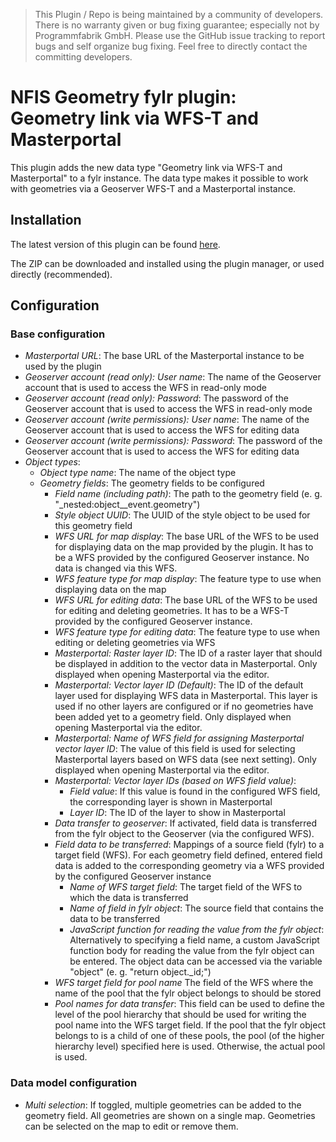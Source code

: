 > This Plugin / Repo is being maintained by a community of developers.
There is no warranty given or bug fixing guarantee; especially not by
Programmfabrik GmbH. Please use the GitHub issue tracking to report bugs
and self organize bug fixing. Feel free to directly contact the committing
developers.

# NFIS Geometry fylr plugin: Geometry link via WFS-T and Masterportal

This plugin adds the new data type "Geometry link via WFS-T and Masterportal" to a fylr instance. The data type makes it possible to work with geometries via a Geoserver WFS-T and a Masterportal instance.

## Installation

The latest version of this plugin can be found [here](https://github.com/programmfabrik/fylr-plugin-custom-data-type-nfis-geometry/releases/latest/download/CustomDataTypeNFISGeometry.zip).

The ZIP can be downloaded and installed using the plugin manager, or used directly (recommended).

## Configuration

### Base configuration

* *Masterportal URL*: The base URL of the Masterportal instance to be used by the plugin
* *Geoserver account (read only): User name*: The name of the Geoserver account that is used to access the WFS in read-only mode
* *Geoserver account (read only): Password*: The password of the Geoserver account that is used to access the WFS in read-only mode
* *Geoserver account (write permissions): User name*: The name of the Geoserver account that is used to access the WFS for editing data
* *Geoserver account (write permissions): Password*: The password of the Geoserver account that is used to access the WFS for editing data
* *Object types*: 
    * *Object type name*: The name of the object type
    * *Geometry fields*: The geometry fields to be configured
        * *Field name (including path)*: The path to the geometry field (e. g. "_nested:object__event.geometry")
        * *Style object UUID*: The UUID of the style object to be used for this geometry field
        * *WFS URL for map display*: The base URL of the WFS to be used for displaying data on the map provided by the plugin. It has to be a WFS provided by the configured Geoserver instance. No data is changed via this WFS.
        * *WFS feature type for map display*: The feature type to use when displaying data on the map
        * *WFS URL for editing data*: The base URL of the WFS to be used for editing and deleting geometries. It has to be a WFS-T provided by the configured Geoserver instance.
        * *WFS feature type for editing data*: The feature type to use when editing or deleting geometries via WFS
        * *Masterportal: Raster layer ID*: The ID of a raster layer that should be displayed in addition to the vector data in Masterportal. Only displayed when opening Masterportal via the editor.
        * *Masterportal: Vector layer ID (Default)*: The ID of the default layer used for displaying WFS data in Masterportal. This layer is used if no other layers are configured or if no geometries have been added yet to a geometry field. Only displayed when opening Masterportal via the editor.
        * *Masterportal: Name of WFS field for assigning Masterportal vector layer ID*: The value of this field is used for selecting Masterportal layers based on WFS data (see next setting). Only displayed when opening Masterportal via the editor.
        * *Masterportal: Vector layer IDs (based on WFS field value)*:
           * *Field value*: If this value is found in the configured WFS field, the corresponding layer is shown in Masterportal
           * *Layer ID*: The ID of the layer to show in Masterportal
        * *Data transfer to geoserver*: If activated, field data is transferred from the fylr object to the Geoserver (via the configured WFS).
        * *Field data to be transferred*: Mappings of a source field (fylr) to a target field (WFS). For each geometry field defined, entered field data is added to the corresponding geometry via a WFS provided by the configured Geoserver instance
           * *Name of WFS target field*: The target field of the WFS to which the data is transferred
           * *Name of field in fylr object*: The source field that contains the data to be transferred
           * *JavaScript function for reading the value from the fylr object*: Alternatively to specifying a field name, a custom JavaScript function body for reading the value from the fylr object can be entered. The object data can be accessed via the variable "object" (e. g. "return object._id;")
        * *WFS target field for pool name* The field of the WFS where the name of the pool that the fylr object belongs to should be stored
        * *Pool names for data transfer*: This field can be used to define the level of the pool hierarchy that should be used for writing the pool name into the WFS target field. If the pool that the fylr object belongs to is a child of one of these pools, the pool (of the higher hierarchy level) specified here is used. Otherwise, the actual pool is used.

### Data model configuration

* *Multi selection*: If toggled, multiple geometries can be added to the geometry field. All geometries are shown on a single map. Geometries can be selected on the map to edit or remove them.
